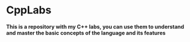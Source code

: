 # CppLabs

#### This is a repository with my C++ labs, you can use them to understand and master the basic concepts of the language and its features
